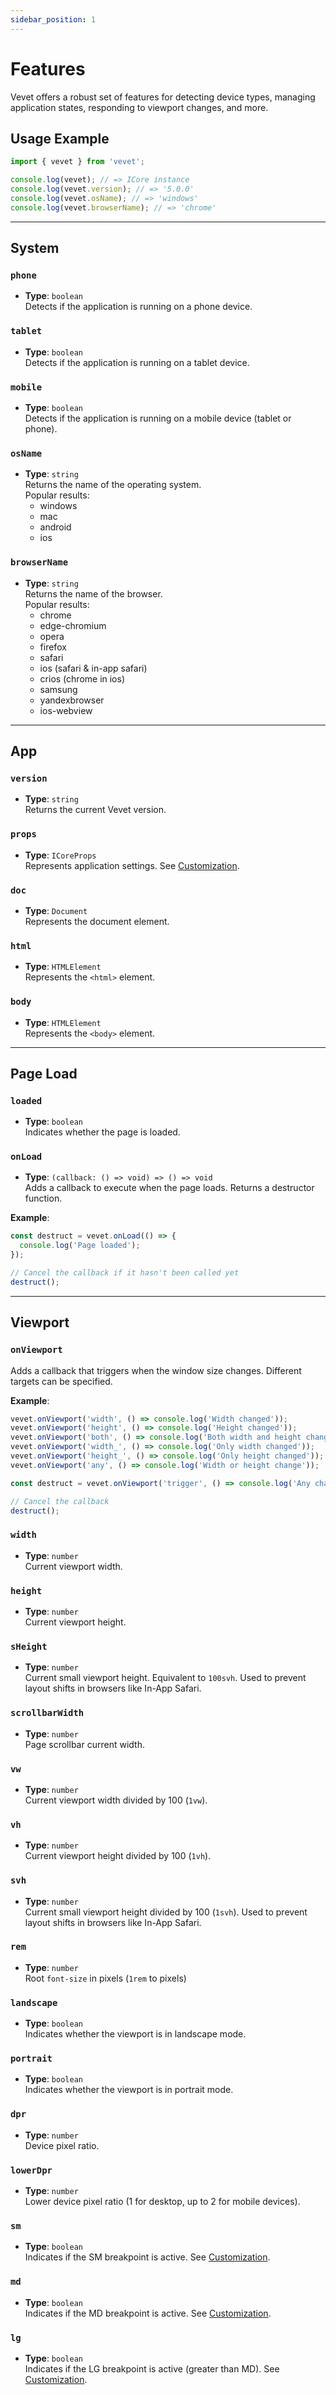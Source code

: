 ```yaml
---
sidebar_position: 1
---
```


# Features

Vevet offers a robust set of features for detecting device types, managing application states, responding to viewport changes, and more.

## Usage Example

```ts
import { vevet } from 'vevet';

console.log(vevet); // => ICore instance
console.log(vevet.version); // => '5.0.0'
console.log(vevet.osName); // => 'windows'
console.log(vevet.browserName); // => 'chrome'
```

---

## System

### `phone`
- **Type**: `boolean`  
Detects if the application is running on a phone device.

### `tablet`
- **Type**: `boolean`  
Detects if the application is running on a tablet device.

### `mobile`
- **Type**: `boolean`  
Detects if the application is running on a mobile device (tablet or phone).

### `osName`
- **Type**: `string`  
Returns the name of the operating system.  
Popular results:
  - windows
  - mac
  - android
  - ios


### `browserName`
- **Type**: `string`  
Returns the name of the browser.  
Popular results:
  - chrome
  - edge-chromium
  - opera
  - firefox
  - safari
  - ios (safari & in-app safari)
  - crios (chrome in ios)
  - samsung
  - yandexbrowser
  - ios-webview

---

## App

### `version`
- **Type**: `string`  
Returns the current Vevet version.

### `props`
- **Type**: `ICoreProps`  
Represents application settings. See [Customization](./customization).

### `doc`
- **Type**: `Document`  
Represents the document element.

### `html`
- **Type**: `HTMLElement`  
Represents the `<html>` element.

### `body`
- **Type**: `HTMLElement`  
Represents the `<body>` element.

---

## Page Load

### `loaded`
- **Type**: `boolean`  
Indicates whether the page is loaded.

### `onLoad`
- **Type**: `(callback: () => void) => () => void`  
Adds a callback to execute when the page loads. Returns a destructor function.

**Example**:
```ts
const destruct = vevet.onLoad(() => {
  console.log('Page loaded');
});

// Cancel the callback if it hasn't been called yet
destruct();
```

---

## Viewport

### `onViewport`
Adds a callback that triggers when the window size changes. Different targets can be specified.

**Example**:
```ts
vevet.onViewport('width', () => console.log('Width changed'));
vevet.onViewport('height', () => console.log('Height changed'));
vevet.onViewport('both', () => console.log('Both width and height changed'));
vevet.onViewport('width_', () => console.log('Only width changed'));
vevet.onViewport('height_', () => console.log('Only height changed'));
vevet.onViewport('any', () => console.log('Width or height change'));

const destruct = vevet.onViewport('trigger', () => console.log('Any change that triggers resize'));

// Cancel the callback
destruct();
```

### `width`
- **Type**: `number`  
Current viewport width.

### `height`
- **Type**: `number`  
Current viewport height.

### `sHeight`
- **Type**: `number`  
Current small viewport height. Equivalent to `100svh`. Used to prevent layout shifts in browsers like In-App Safari. 

### `scrollbarWidth`
- **Type**: `number`  
Page scrollbar current width.

### `vw`
- **Type**: `number`  
Current viewport width divided by 100 (`1vw`).

### `vh`
- **Type**: `number`  
Current viewport height divided by 100 (`1vh`).

### `svh`
- **Type**: `number`  
Current small viewport height divided by 100 (`1svh`). Used to prevent layout shifts in browsers like In-App Safari. 

### `rem`
- **Type**: `number`  
Root `font-size` in pixels (`1rem` to pixels)

### `landscape`
- **Type**: `boolean`  
Indicates whether the viewport is in landscape mode.

### `portrait`
- **Type**: `boolean`  
Indicates whether the viewport is in portrait mode.

### `dpr`
- **Type**: `number`  
Device pixel ratio.

### `lowerDpr`
- **Type**: `number`  
Lower device pixel ratio (1 for desktop, up to 2 for mobile devices).

### `sm`
- **Type**: `boolean`  
Indicates if the SM breakpoint is active. See [Customization](./customization).

### `md`
- **Type**: `boolean`  
Indicates if the MD breakpoint is active. See [Customization](./customization).

### `lg`
- **Type**: `boolean`  
Indicates if the LG breakpoint is active (greater than MD). See [Customization](./customization).
